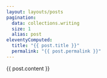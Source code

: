 ```yaml
---
layout: layouts/posts
pagination:
  data: collections.writing
  size: 1
  alias: post
eleventyComputed:
  title: "{{ post.title }}"
  permalink: "{{ post.permalink }}"
---
```


{{ post.content }}
